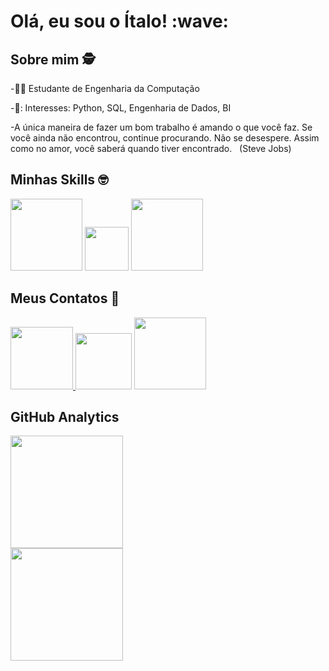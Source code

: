 

<h1 align="left"> Olá, eu sou o Ítalo! :wave:	&nbsp;

## Sobre mim 🕵️

-:man_student: Estudante de Engenharia da Computação &nbsp;

-🎯: Interesses: Python, SQL, Engenharia de Dados, BI

 
-A única maneira de fazer um bom trabalho é amando o que você faz. Se você ainda não encontrou, continue procurando. Não se desespere. Assim como no amor, você saberá quando tiver encontrado. &nbsp;
(Steve Jobs)
 
## Minhas Skills :nerd_face: &nbsp;

<img src= "https://img.shields.io/badge/Python-14354C?style=for-the-badge&logo=python&logoColor=white" width="115"/> <img src="https://img.shields.io/badge/Microsoft_SQL_Server-CC2927?style=for-the-badge&logo=microsoft-sql-server&logoColor=white
" width="70"/> <img src = "https://img.shields.io/badge/Microsoft_Excel-217346?style=for-the-badge&logo=microsoft-excel&logoColor=white
" width="115"/>

## Meus Contatos :iphone:

<div>
<a href="https://github.com/ItaloAraujoo"><img src="https://img.shields.io/badge/GitHub-100000?style=for-the-badge&logo=github&logoColor=white" width="100"/>
<a href="mailto:italoaraujo.dev@gmail.com"><img src="https://img.shields.io/badge/Gmail-D14836?style=for-the-badge&logo=gmail&logoColor=white" target="_blank" width="90"/></a>
<a href="https://www.linkedin.com/in/italosaraujo/"><img src="https://img.shields.io/badge/LinkedIn-0077B5?style=for-the-badge&logo=linkedin&logoColor=white" target="_blank" width="115"/></a>
</div>




 
 ## GitHub Analytics
 
<div>
<img height="180em" src="https://github-readme-stats.vercel.app/api?username=ItaloAraujoo&show_icons=true&theme=merko&layout=compact"/>
</div> 
 
<div>
<img height="180em" src="https://github-readme-stats.vercel.app/api/top-langs/?username=ItaloAraujoo&show_icons=true&theme=merko&layout=compact"/>
</div>
